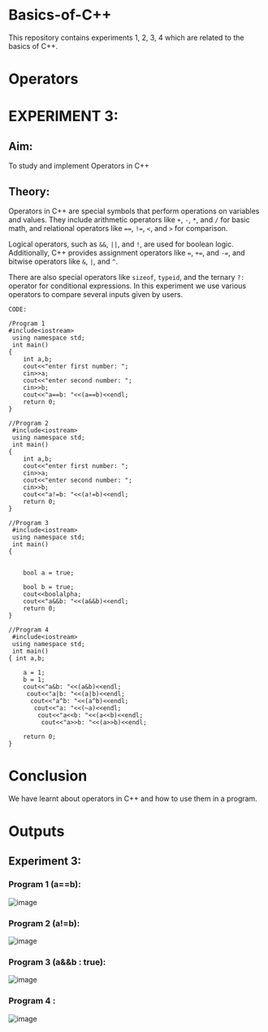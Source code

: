 # Basics-of-C++
This repository contains experiments 1, 2, 3, 4 which are related to the basics of C++.

# Operators
# EXPERIMENT 3:
## Aim: 
To study and implement Operators in C++
## Theory: 
Operators in C++ are special symbols that perform operations on variables and values. They include arithmetic operators like `+`, `-`, `*`, and `/` for basic math, and relational operators like `==`, `!=`, `<`, and `>` for comparison.

Logical operators, such as `&&`, `||`, and `!`, are used for boolean logic. Additionally, C++ provides assignment operators like `=`, `+=`, and `-=`, and bitwise operators like `&`, `|`, and `^`. 

There are also special operators like `sizeof`, `typeid`, and the ternary `?:` operator for conditional expressions. In this experiment we use various operators to compare several inputs given by users.

~~~
CODE:

/Program 1
#include<iostream>
 using namespace std;
 int main()
{
    int a,b;
    cout<<"enter first number: ";
    cin>>a;
    cout<<"enter second number: ";
    cin>>b;
    cout<<"a==b: "<<(a==b)<<endl;
    return 0;
}

//Program 2
 #include<iostream>
 using namespace std;
 int main()
{
    int a,b;
    cout<<"enter first number: ";
    cin>>a;
    cout<<"enter second number: ";
    cin>>b;
    cout<<"a!=b: "<<(a!=b)<<endl;
    return 0;
}

//Program 3
 #include<iostream>
 using namespace std;
 int main()
{
    
    
    bool a = true;
    
    bool b = true;
    cout<<boolalpha;
    cout<<"a&&b: "<<(a&&b)<<endl;
    return 0;
}

//Program 4
 #include<iostream>
 using namespace std;
 int main()
{ int a,b;
    
    a = 1;
    b = 1;
    cout<<"a&b: "<<(a&b)<<endl;
     cout<<"a|b: "<<(a|b)<<endl;
      cout<<"a^b: "<<(a^b)<<endl;
       cout<<"a: "<<(~a)<<endl;
        cout<<"a<<b: "<<(a<<b)<<endl;
         cout<<"a>>b: "<<(a>>b)<<endl;
    
    return 0;
}
~~~

# Conclusion
We have learnt about operators in C++ and how to use them in a program.

# Outputs

## Experiment 3:

### Program 1 (a==b):
![image](https://github.com/user-attachments/assets/e0e2b434-c164-49c0-bb91-df245d51f893)

### Program 2 (a!=b):
![image](https://github.com/user-attachments/assets/d7931ed5-b869-43f6-8fca-eff809f91f0a)

### Program 3 (a&&b : true):
![image](https://github.com/user-attachments/assets/b678837d-43d1-4d64-8653-bd609fe78d2e)

### Program 4 :
![image](https://github.com/user-attachments/assets/eb756a7d-6394-4a59-9bf0-9e3599aef3a3)
